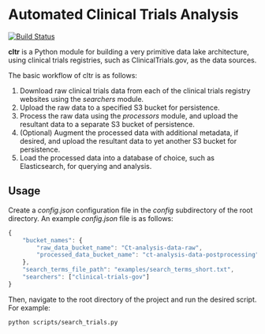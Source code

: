 # Automated Clinical Trials Analysis

[![Build Status](https://travis-ci.com/chtka/cltr.svg?branch=master)](https://travis-ci.com/chtka/cltr)

**cltr** is a Python module for building a very primitive data lake architecture, 
using clinical trials registries, such as ClinicalTrials.gov, as the data
sources.

The basic workflow of cltr is as follows:
1. Download raw clinical trials data from each of the clinical trials registry websites using the _searchers_ module.
2. Upload the raw data to a specified S3 bucket for persistence. 
3. Process the raw data using the _processors_ module, and upload the resultant data to a separate S3 bucket of persistence.
4. (Optional) Augment the processed data with additional metadata, if desired, and upload the resultant data to yet another S3 bucket for persistence.
5. Load the processed data into a database of choice, such as Elasticsearch, for querying and analysis.

## Usage
Create a _config.json_ configuration file in the _config_ subdirectory of the root directory. An example _config.json_ file is as follows:

```javascript
{
    "bucket_names": {
        "raw_data_bucket_name": "Ct-analysis-data-raw",
        "processed_data_bucket_name": "ct-analysis-data-postprocessing"
    },
    "search_terms_file_path": "examples/search_terms_short.txt",
    "searchers": ["clinical-trials-gov"]
}
```

Then, navigate to the root directory of the project and run the desired script. For example:
```
python scripts/search_trials.py
```
